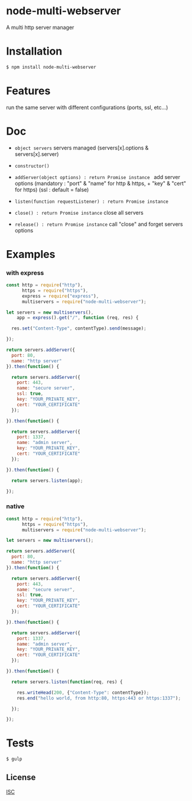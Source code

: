 # node-multi-webserver
A multi http server manager

# Installation

```bash
$ npm install node-multi-webserver
```

# Features

  run the same server with different configurations (ports, ssl, etc...)

# Doc

* ``` object servers ``` servers managed (servers[x].options & servers[x].server)

* ``` constructor() ```

* ``` addServer(object options) : return Promise instance  ``` add server options (mandatory : "port" & "name" for http & https, + "key" & "cert" for https) (ssl : default = false)
* ``` listen(function requestListener) : return Promise instance ```
* ``` close() : return Promise instance ``` close all servers
* ``` release() : return Promise instance ``` call "close" and forget servers options

# Examples

### with express

```js
const http = require("http"),
      https = require("https"),
      express = require("express"),
      multiservers = require("node-multi-webserver");

let servers = new multiservers(),
    app = express().get("/", function (req, res) {

  res.set("Content-Type", contentType).send(message);

});

return servers.addServer({
  port: 80,
  name: "http server"
}).then(function() {

  return servers.addServer({
    port: 443,
    name: "secure server",
    ssl: true,
    key: "YOUR_PRIVATE_KEY",
    cert: "YOUR_CERTIFICATE"
  });

}).then(function() {

  return servers.addServer({
    port: 1337,
    name: "admin server",
    key: "YOUR_PRIVATE_KEY",
    cert: "YOUR_CERTIFICATE"
  });

}).then(function() {

  return servers.listen(app);

});
```
### native

```js
const http = require("http"),
      https = require("https"),
      multiservers = require("node-multi-webserver");

let servers = new multiservers();

return servers.addServer({
  port: 80,
  name: "http server"
}).then(function() {

  return servers.addServer({
    port: 443,
    name: "secure server",
    ssl: true,
    key: "YOUR_PRIVATE_KEY",
    cert: "YOUR_CERTIFICATE"
  });

}).then(function() {

  return servers.addServer({
    port: 1337,
    name: "admin server",
    key: "YOUR_PRIVATE_KEY",
    cert: "YOUR_CERTIFICATE"
  });

}).then(function() {

  return servers.listen(function(req, res) {

    res.writeHead(200, {"Content-Type": contentType});
    res.end("hello world, from http:80, https:443 or https:1337");

  });

});
```


# Tests

```bash
$ gulp
```

## License

  [ISC](LICENSE)
